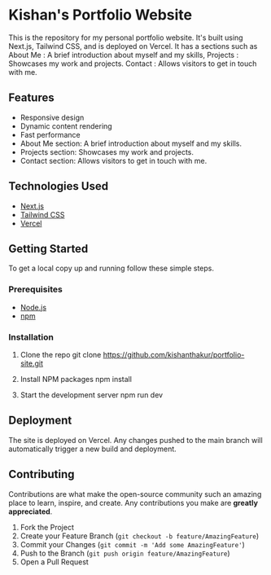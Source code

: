 # Kishan's Portfolio Website

This is the repository for my personal portfolio website. It's built using Next.js, Tailwind CSS, and is deployed on Vercel. It has a sections such as About Me : A brief introduction about myself and my skills, Projects : Showcases my work and projects. Contact : Allows visitors to get in touch with me.

## Features

- Responsive design
- Dynamic content rendering
- Fast performance
- About Me section: A brief introduction about myself and my skills.
- Projects section: Showcases my work and projects.
- Contact section: Allows visitors to get in touch with me.

## Technologies Used

- [Next.js](https://nextjs.org/)
- [Tailwind CSS](https://tailwindcss.com/)
- [Vercel](https://vercel.com/)

## Getting Started

To get a local copy up and running follow these simple steps.

### Prerequisites

- [Node.js](https://nodejs.org/en/download/)
- [npm](https://www.npmjs.com/get-npm)

### Installation

1. Clone the repo
   git clone https://github.com/kishanthakur/portfolio-site.git

2. Install NPM packages
   npm install
3. Start the development server
   npm run dev

## Deployment

The site is deployed on Vercel. Any changes pushed to the main branch will automatically trigger a new build and deployment.

## Contributing

Contributions are what make the open-source community such an amazing place to learn, inspire, and create. Any contributions you make are **greatly appreciated**.

1. Fork the Project
2. Create your Feature Branch (`git checkout -b feature/AmazingFeature`)
3. Commit your Changes (`git commit -m 'Add some AmazingFeature'`)
4. Push to the Branch (`git push origin feature/AmazingFeature`)
5. Open a Pull Request
